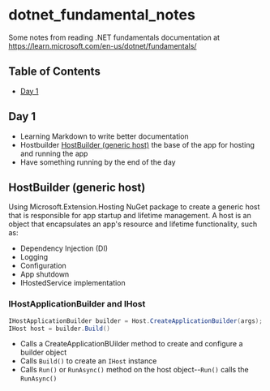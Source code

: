 # dotnet_fundamental_notes
Some notes from reading .NET fundamentals documentation at https://learn.microsoft.com/en-us/dotnet/fundamentals/

## Table of Contents
- [Day 1](#day-1)



## Day 1
- Learning Markdown to write better documentation
- Hostbuilder [HostBuilder (generic host)](#hostbuilder-generic-host) the base of the app for hosting and running the app
- Have something running by the end of the day

## HostBuilder (generic host)
Using Microsoft.Extension.Hosting NuGet package to create a generic host that is responsible for app startup and lifetime management. A host is an object that encapsulates an app's resource and lifetime functionality, such as:

- Dependency Injection (DI)
- Logging
- Configuration
- App shutdown
- IHostedService implementation

### IHostApplicationBuilder and IHost
```c#
IHostApplicationBuilder builder = Host.CreateApplicationBuilder(args);
IHost host = builder.Build()
```
- Calls a CreateApplicationBUilder method to create and configure a builder object
- Calls `Build()` to create an `IHost` instance
- Calls `Run()` or `RunAsync()` method on the host object--`Run()` calls the `RunAsync()`